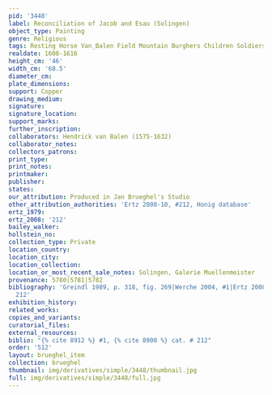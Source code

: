 ```yaml
---
pid: '3448'
label: Reconciliation of Jacob and Esau (Solingen)
object_type: Painting
genre: Religious
tags: Resting Horse Van_Balen Field Mountain Burghers Children Soldiers Old_Testament
realdate: 1608-1616
height_cm: '46'
width_cm: '68.5'
diameter_cm: 
plate_dimensions: 
support: Copper
drawing_medium: 
signature: 
signature_location: 
support_marks: 
further_inscription: 
collaborators: Hendrick van Balen (1575-1632)
collaborator_notes: 
collectors_patrons: 
print_type: 
print_notes: 
printmaker: 
publisher: 
states: 
our_attribution: Produced in Jan Brueghel's Studio
other_attribution_authorities: 'Ertz 2008-10, #212, Honig database'
ertz_1979: 
ertz_2008: '212'
bailey_walker: 
hollstein_no: 
collection_type: Private
location_country: 
location_city: 
location_collection: 
location_or_most_recent_sale_notes: Solingen, Galerie Muellenmeister
provenance: 5780|5781|5782
bibliography: 'Greindl 1989, p. 318, fig. 269|Werche 2004, #1|Ertz 2008-10, cat. #
  212'
exhibition_history: 
related_works: 
copies_and_variants: 
curatorial_files: 
external_resources: 
biblio: "{% cite 8912 %} #1, {% cite 8900 %} cat. # 212"
order: '512'
layout: brueghel_item
collection: brueghel
thumbnail: img/derivatives/simple/3448/thumbnail.jpg
full: img/derivatives/simple/3448/full.jpg
---
```

